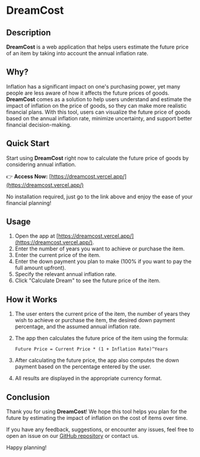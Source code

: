 # DreamCost

## Description

**DreamCost** is a web application that helps users estimate the future price of an item by taking into account the annual inflation rate.

## Why?

Inflation has a significant impact on one's purchasing power, yet many people are less aware of how it affects the future prices of goods. **DreamCost** comes as a solution to help users understand and estimate the impact of inflation on the price of goods, so they can make more realistic financial plans. With this tool, users can visualize the future price of goods based on the annual inflation rate, minimize uncertainty, and support better financial decision-making.

## Quick Start

Start using **DreamCost** right now to calculate the future price of goods by considering annual inflation.

👉 **Access Now:** [https://dreamcost.vercel.app/](https://dreamcost.vercel.app/)

No installation required, just go to the link above and enjoy the ease of your financial planning!

## Usage

1. Open the app at [https://dreamcost.vercel.app/](https://dreamcost.vercel.app/).
2. Enter the number of years you want to achieve or purchase the item.
3. Enter the current price of the item.
4. Enter the down payment you plan to make (100% if you want to pay the full amount upfront).
5. Specify the relevant annual inflation rate.
6. Click "Calculate Dream" to see the future price of the item.

## How it Works

1. The user enters the current price of the item, the number of years they wish to achieve or purchase the item, the desired down payment percentage, and the assumed annual inflation rate.
2. The app then calculates the future price of the item using the formula:

   `Future Price = Current Price * (1 + Inflation Rate)^Years`

3. After calculating the future price, the app also computes the down payment based on the percentage entered by the user.
4. All results are displayed in the appropriate currency format.

## Conclusion

Thank you for using **DreamCost**! We hope this tool helps you plan for the future by estimating the impact of inflation on the cost of items over time.

If you have any feedback, suggestions, or encounter any issues, feel free to open an issue on our [GitHub repository](https://github.com/fadidajunaedy/dreamcost) or contact us.

Happy planning!
